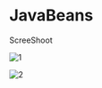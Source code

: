 # JavaBeans
ScreeShoot 

![1](https://user-images.githubusercontent.com/36161774/82069521-9fcb1400-96fd-11ea-874f-ccbd620cd7d9.jpg)

![2](https://user-images.githubusercontent.com/36161774/82069662-da34b100-96fd-11ea-8faf-59ce6432b17e.jpg)

